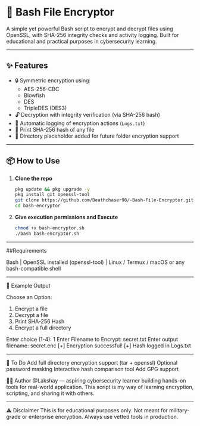 # 🔐 Bash File Encryptor

A simple yet powerful Bash script to encrypt and decrypt files using OpenSSL, with SHA-256 integrity checks and activity logging. Built for educational and practical purposes in cybersecurity learning.

---

## ✨ Features

- 🔒 Symmetric encryption using:
  - AES-256-CBC
  - Blowfish
  - DES
  - TripleDES (DES3)
- 🔓 Decryption with integrity verification (via SHA-256 hash)
- 🧾 Automatic logging of encryption actions (`Logs.txt`)
- 🧮 Print SHA-256 hash of any file
- 📁 Directory placeholder added for future folder encryption support

---

## 📦 How to Use

1. **Clone the repo**
   ```bash
   pkg update && pkg upgrade -y
   pkg install git openssl-tool 
   git clone https://github.com/Deathchaser90/-Bash-File-Encryptor.git
   cd bash-encryptor

2. **Give execution permissions and Execute**
    ```bash
    chmod +x bash-encryptor.sh
    ./bash bash-encryptor.sh
    
---

##Requirements

Bash |
OpenSSL installed (openssl-tool) | 
Linux / Termux / macOS or any bash-compatible shell

---

🧪 Example Output

Choose an Option:
1. Encrypt a file
2. Decrypt a file
3. Print SHA-256 Hash
4. Encrypt a full directory

Enter choice (1-4): 1
Enter Filename to Encrypt: secret.txt
Enter output filename: secret.enc
[+] Encryption successful!
[+] Hash logged in Logs.txt

---

🚧 To Do
 Add full directory encryption support (tar + openssl)
 Optional password masking
 Interactive hash comparison tool
 Add GPG support

 
🙋‍♂️ Author
@Lakshay — aspiring cybersecurity learner building hands-on tools for real-world application.
This script is my way of learning encryption, scripting, and sharing it with others.

---

⚠️ Disclaimer
This is for educational purposes only. Not meant for military-grade or enterprise encryption. Always use vetted tools in production.
